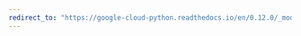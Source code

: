 ```yaml
---
redirect_to: "https://google-cloud-python.readthedocs.io/en/0.12.0/_modules/gcloud/search/document.html"
---
```

